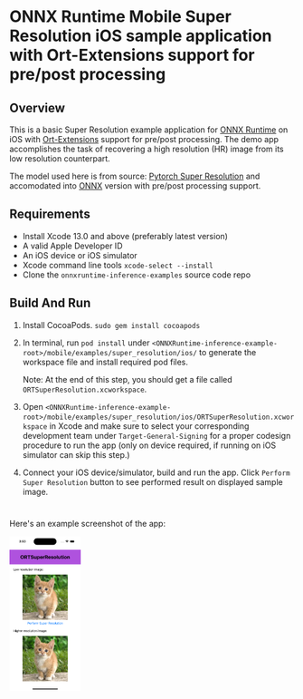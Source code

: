 # ONNX Runtime Mobile Super Resolution iOS sample application with Ort-Extensions support for pre/post processing

## Overview

This is a basic Super Resolution example application for [ONNX Runtime](https://github.com/microsoft/onnxruntime) on iOS with [Ort-Extensions](https://github.com/microsoft/onnxruntime-extensions) support for pre/post processing. The demo app accomplishes the task of recovering a high resolution (HR) image from its low resolution counterpart.

The model used here is from source: [Pytorch Super Resolution](https://pytorch.org/tutorials/advanced/super_resolution_with_onnxruntime.html) and accomodated into [ONNX](https://github.com/onnx/onnx) version with pre/post processing support.

## Requirements
- Install Xcode 13.0 and above (preferably latest version)
- A valid Apple Developer ID
- An iOS device or iOS simulator
- Xcode command line tools `xcode-select --install`
- Clone the `onnxruntime-inference-examples` source code repo

## Build And Run

1. Install CocoaPods. `sudo gem install cocoapods`

2. In terminal, run `pod install` under `<ONNXRuntime-inference-example-root>/mobile/examples/super_resolution/ios/` to generate the workspace file and install required pod files.
   
   Note: At the end of this step, you should get a file called `ORTSuperResolution.xcworkspace`.

3. Open `<ONNXRuntime-inference-example-root>/mobile/examples/super_resolution/ios/ORTSuperResolution.xcworkspace` in Xcode and make sure to select your corresponding development team under `Target-General-Signing` for a proper codesign procedure to run the app (only on device required, if running on iOS simulator can skip this step.)

4. Connect your iOS device/simulator, build and run the app. Click `Perform Super Resolution` button to see performed result on displayed sample image.

#
Here's an example screenshot of the app:

<img width=25% src="images/Sample_Screenshot_1.png" alt="App Screenshot" />